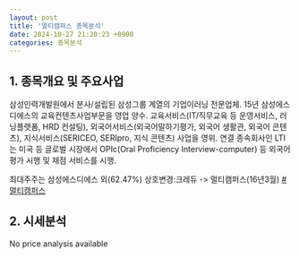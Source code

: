 ```yaml
---
layout: post
title: '멀티캠퍼스 종목분석'
date: 2024-10-27 21:20:23 +0900
categories: 종목분석
---
```


## 1. 종목개요 및 주요사업

삼성인력개발원에서 분사/설립된 삼성그룹 계열의 기업이러닝 전문업체. 15년 삼성에스디에스의 교육컨텐츠사업부문을 영업 양수. 교육서비스(IT/직무교육 등 운영서비스, 러닝플랫폼, HRD 컨설팅), 외국어서비스(외국어말하기평가, 외국어 생활관, 외국어 콘텐츠), 지식서비스(SERICEO, SERIpro, 지식 콘텐츠) 사업을 영위. 연결 종속회사인 LTI는 미국 등 글로벌 시장에서 OPIc(Oral Proficiency Interview-computer) 등 외국어평가 시행 및 채점 서비스를 시행. 

최대주주는 삼성에스디에스 외(62.47%) 상호변경:크레듀 -> 멀티캠퍼스(16년3월)
[#멀티캠퍼스](#)

## 2. 시세분석

No price analysis available
